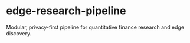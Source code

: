 # edge-research-pipeline
Modular, privacy-first pipeline for quantitative finance research and edge discovery.
